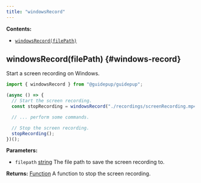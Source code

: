 ```yaml
---
title: "windowsRecord"
---
```


**Contents:**

- [`windowsRecord(filePath)`](./class-windows-record#windows-record)

## windowsRecord(filePath) {#windows-record}

Start a screen recording on Windows.

```ts
import { windowsRecord } from "@guidepup/guidepup";

(async () => {
  // Start the screen recording.
  const stopRecording = windowsRecord("./recordings/screenRecording.mp4");

  // ... perform some commands.

  // Stop the screen recording.
  stopRecording();
})();
```

**Parameters:**

- `filepath` [string] The file path to save the screen recording to.

**Returns:** [Function] A function to stop the screen recording.

[function]: https://developer.mozilla.org/en-US/docs/Web/JavaScript/Reference/Global_Objects/Function "Function"
[string]: https://developer.mozilla.org/en-US/docs/Web/JavaScript/Reference/Global_Objects/String "string"
